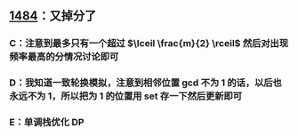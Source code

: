 
## [1484](https://codeforces.com/contest/1484)：又掉分了

### C：注意到最多只有一个超过 $\lceil \frac{m}{2} \rceil$ 然后对出现频率最高的分情况讨论即可

### D：我知道一致轮换模拟，注意到相邻位置 gcd 不为 1 的话，以后也永远不为 1，所以把为 1 的位置用 set 存一下然后更新即可

### E：单调栈优化 DP